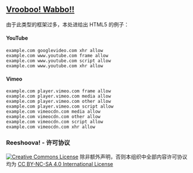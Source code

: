 ## [Vrooboo! Wabbo!!](https://umatrix-rules.github.io/#ovagarava---toc)

由于此类型的框架过多，本处进给出 HTML5 的例子：

#### YouTube

    example.com googlevideo.com xhr allow
    example.com www.youtube.com frame allow
    example.com www.youtube.com script allow
    example.com www.youtube.com xhr allow

#### Vimeo

    example.com player.vimeo.com frame allow
    example.com player.vimeo.com media allow
    example.com player.vimeo.com other allow
    example.com player.vimeo.com script allow
    example.com vimeocdn.com media allow
    example.com vimeocdn.com other allow
    example.com vimeocdn.com script allow
    example.com vimeocdn.com xhr allow

### Reeshoova! - 许可协议

<a rel="license" href="http://creativecommons.org/licenses/by-nc-sa/4.0/"><img alt="Creative Commons License" style="border-width:0" src="https://i.creativecommons.org/l/by-nc-sa/4.0/88x31.png" /></a>
除非额外声明，否则本组织中全部内容许可协议均为 <a rel="license" href="http://creativecommons.org/licenses/by-nc-sa/4.0/">CC BY-NC-SA 4.0 International License</a>
